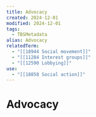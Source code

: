 ```yaml
---
title: Advocacy
created: 2024-12-01
modified: 2024-12-01
tags:
  - TBSMetadata
alias: Advocacy
relatedTerm:
  - "[[18944 Social movement]]"
  - "[[11284 Interest groups]]"
  - "[[12590 Lobbying]]"
use:
  - "[[18858 Social action]]"
---
```

# Advocacy
